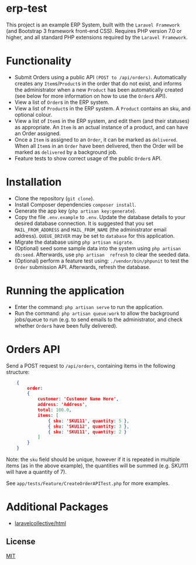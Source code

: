 # erp-test

This project is an example ERP System, built with the ```Laravel Framework``` (and Bootstrap 3 framework front-end CSS).
Requires PHP version 7.0 or higher, and all standard PHP extensions required by the ```Laravel Framework```.

# Functionality

- Submit Orders using a public API ```(POST to /api/orders)```. Automatically creates any ```Item```s/```Product```s in 
the order that do not exist, and informs the administrator when a new ```Product``` has been automatically created
(see below for more information on how to use the ```Order```s API).
- View a list of ```Order```s in the ERP system.
- View a list of ```Product```s in the ERP system. A ```Product``` contains an sku, and optional colour.
- View a list of ```Item```s in the ERP system, and edit them (and their statuses) as appropriate. An ```Item``` is 
an actual instance of a product, and can have an Order assigned.
- Once a ```Item``` is assigned to an ```Order```, it can be marked as ```delivered```. When all ```Item```s in an 
```Order``` have been delivered, then the Order will be marked as ```delivered``` by a background job.
- Feature tests to show correct usage of the public ```Order```s API.


# Installation

- Clone the repository (```git clone```).
- Install Composer dependencies ```composer install```.
- Generate the app key (```php artisan key:generate```).
- Copy the file ```.env.example``` to ```.env```. Update the database details to your desired database connection. It is
suggested that you set ```MAIL_FROM_ADDRESS``` and ```MAIL_FROM_NAME``` (the administrator email address).
```QUEUE_DRIVER``` may be set to ```database``` for this application.
- Migrate the database using ```php artisan migrate```.
- (Optional) seed some sample data into the system using ```php artisan db:seed```. Afterwards, use ```php artisan 
refresh``` to clear the seeded data.
- (Optional) perform a feature test using: ```./vendor/bin/phpunit``` to test the ```Order``` submission API. Afterwards,
refresh the database.

# Running the application

- Enter the command: ```php artisan serve``` to run the application.
- Run the command: ```php artisan queue:work``` to allow the background jobs/queue to run (e.g. to send emails to the
administrator, and check whether ```Order```s have been fully delivered).

# Orders API
Send a POST request to ```/api/orders```, containing items in the following structure:
```json
    {
        order:
        {
            customer: 'Customer Name Here',
            address: 'Address',
            total: 100.0,
            items: [
                { sku: 'SKU111', quantity: 5 },
                { sku: 'SKU112', quantity: 3 },
                { sku: 'SKU111', quantity: 2 }
            ]
        }
    }
```
Note: the ```sku``` field should be unique, however if it is repeated in multiple items (as in the above example), the
quantities will be summed (e.g. SKU111 will have a quantity of 7).

See ```app/tests/Feature/CreateOrderAPITest.php``` for more examples.


# Additional Packages

- [laravelcollective/html](https://github.com/LaravelCollective/html)

## License
[MIT](https://s3-ap-southeast-2.amazonaws.com/ashleymenhennett/LICENSE)